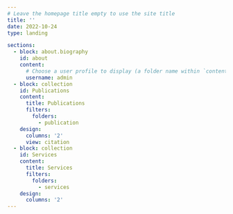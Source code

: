 ```yaml
---
# Leave the homepage title empty to use the site title
title: ''
date: 2022-10-24
type: landing

sections:
  - block: about.biography
    id: about
    content:
      # Choose a user profile to display (a folder name within `content/authors/`)
      username: admin
  - block: collection
    id: Publications
    content:
      title: Publications
      filters:
        folders:
          - publication
    design:
      columns: '2'
      view: citation
  - block: collection
    id: Services
    content:
      title: Services
      filters:
        folders:
          - services
    design:
      columns: '2'
---
```

